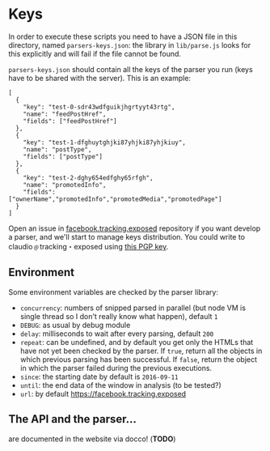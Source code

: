 # Keys

In order to execute these scripts you need to have a JSON file in
this directory, named `parsers-keys.json`: the library in `lib/parse.js` looks for this explicitly and will fail if the file cannot be found.

`parsers-keys.json` should contain all the keys of the
parser you run (keys have to be shared with the server). This is an example:

```
[
  {
    "key": "test-0-sdr43wdfguikjhgrtyyt43rtg",
    "name": "feedPostHref",
    "fields": ["feedPostHref"]
  },
  {
    "key": "test-1-dfghuytghjki87yhjki87yhjkiuy",
    "name": "postType",
    "fields": ["postType"]
  },
  {
    "key": "test-2-dghy654edfghy65rfgh",
    "name": "promotedInfo",
    "fields": ["ownerName","promotedInfo","promotedMedia","promotedPage"]
  }
]
```

Open an issue in [facebook.tracking.exposed](https://github.com/tracking-exposed/facebook) repository if you want develop a parser, and we'll start to manage keys distribution. You could write to claudio﹫tracking・exposed using [this PGP key](https://keybase.io/vecna).

## Environment

Some environment variables are checked by the parser library:

  * `concurrency`: numbers of snipped parsed in parallel (but node VM is single thread so I don't really know what happen), default `1`
  * `DEBUG`: as usual by debug module
  * `delay`: milliseconds to wait after every parsing, default `200`
  * `repeat`: can be undefined, and by default you get only the HTMLs that have not yet been checked by the parser. If `true`, return all the objects in which previous parsing has been successful. If `false`, return the object in which the parser failed during the previous executions.
  * `since`: the starting date by default is `2016-09-11`
  * `until`: the end data of the window in analysis (to be tested?)
  * `url`: by default https://facebook.tracking.exposed


## The API and the parser...

are documented in the website via docco! (**TODO**)
